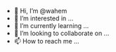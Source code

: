 - 👋 Hi, I’m @wahem
- 👀 I’m interested in ...
- 🌱 I’m currently learning ...
- 💞️ I’m looking to collaborate on ...
- 📫 How to reach me ...

<!---
wahem/wahem is a ✨ special ✨ repository because its `README.md` (this file) appears on your GitHub profile.
You can click the Preview link to take a look at your changes.
--->
